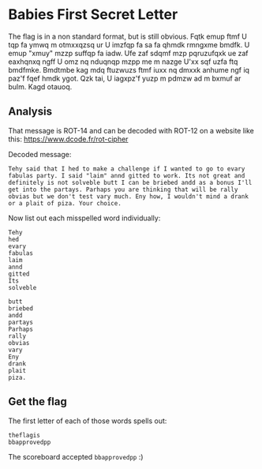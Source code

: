 
# Babies First Secret Letter

The flag is in a non standard format, but is still obvious. Fqtk emup ftmf U tqp fa ymwq m otmxxqzsq ur U imzfqp fa sa fa qhmdk rmngxme bmdfk. U emup "xmuy" mzzp suffqp fa iadw. Ufe zaf sdqmf mzp pqruzufqxk ue zaf eaxhqnxq ngff U omz nq nduqnqp mzpp me m nazge U'xx sqf uzfa ftq bmdfmke. Bmdtmbe kag mdq ftuzwuzs ftmf iuxx nq dmxxk anhume ngf iq paz'f fqef hmdk ygot. Qzk tai, U iagxpz'f yuzp m pdmzw ad m bxmuf ar bulm. Kagd otauoq.

## Analysis

That message is ROT-14 and can be decoded with ROT-12 on a website like this:
  https://www.dcode.fr/rot-cipher

Decoded message:

```
Tehy said that I hed to make a challenge if I wanted to go to evary fabulas party. I said "laim" annd gitted to work. Its not great and definitely is not solveble butt I can be briebed andd as a bonus I'll get into the partays. Parhaps you are thinking that will be rally obvias but we don't test vary much. Eny how, I wouldn't mind a drank or a plait of piza. Your choice.
```

Now list out each misspelled word individually:

```
Tehy
hed
evary
fabulas
laim
annd
gitted
Its
solveble

butt
briebed
andd
partays
Parhaps
rally
obvias
vary
Eny
drank
plait
piza.
```

## Get the flag

The first letter of each of those words spells out:

```
theflagis
bbapprovedpp
```

The scoreboard accepted `bbapprovedpp` :)

